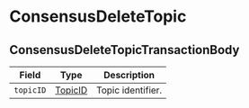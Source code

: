 # ConsensusDeleteTopic

## ConsensusDeleteTopicTransactionBody

| Field     | Type                                     | Description       |
| --------- | ---------------------------------------- | ----------------- |
| `topicID` | ​[TopicID](../miscellaneous/topicid.md)​ | Topic identifier. |
